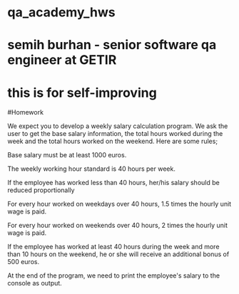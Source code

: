 # qa_academy_hws

# semih burhan - senior software qa engineer at GETIR

# this is for self-improving

#Homework

We expect you to develop a weekly salary calculation program. We ask the user to get the base salary information, the total hours worked during the week and the total hours worked on the weekend. Here are some rules;

Base salary must be at least 1000 euros.

The weekly working hour standard is 40 hours per week.

If the employee has worked less than 40 hours, her/his salary should be reduced proportionally

For every hour worked on weekdays over 40 hours, 1.5 times the hourly unit wage is paid.

For every hour worked on weekends over 40 hours, 2 times the hourly unit wage is paid.

If the employee has worked at least 40 hours during the week and more than 10 hours on the weekend, he or she will receive an additional bonus of 500 euros.

At the end of the program, we need to print the employee's salary to the console as output.
